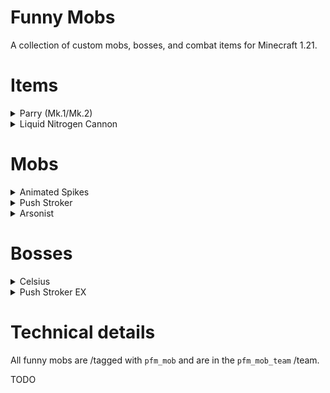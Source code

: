 # Funny Mobs

A collection of custom mobs, bosses, and combat items for Minecraft 1.21.

# Items

<details>
<summary>Parry (Mk.1/Mk.2)</summary>
<br>
Right clicking while in the main or off hand starts a parry.

In this state, all damage (with the exception of True Damage) and knockback is nullified.

The parry lasts for 0.5s. Getting hit within this time ends the parry and grants the user:
- Strength III for 2s
- Speed II for 2s
- Fire resistance for 6s
- Immunity to the Liquid Nitrogen effect for 6s

Cooldown: 18s (Mk.1) / 12s (Mk.2)

To Obtain: 50% chance to drop from an Arsonist (Mk.1) / 100% chance to drop from Celsius 233 (Mk.2)
</details>

<details>
<summary>Liquid Nitrogen Cannon</summary>
<br>
Shoots arrows infused with LN2. For 6s, hit targets are dealt 0.25 hearts of True Damage for every metre travelled.

This effect does not work on bosses.

Cooldown: 10s

To obtain: Kill Push Stroker EX
</details>

# Mobs

<details>
<summary>Animated Spikes</summary>
<br>
Cactus given sentience. When hit, deals 3 hearts of True Damage to all players within a 6m radius.
</details>

<details>
<summary>Push Stroker</summary>
<br>
This entity wields a Liquid Nitrogen Cannon.
</details>

<details>
<summary>Arsonist</summary>
<br>
Unleashes flames in a 7.5m radius for 1.5s every 15s. Players within this radius take 3.3 hearts of damage per second.

Drops: Parry Mk.1
</details>

# Bosses

<details>
<summary>Celsius</summary>
<br>
TODO: Description

Drops: Parry Mk.2
</details>

<details>
<summary>Push Stroker EX</summary>
<br>
TODO: Description

Drops: Liquid Nitrogen Cannon
</details>

# Technical details

All funny mobs are /tagged with `pfm_mob` and are in the `pfm_mob_team` /team.

TODO
